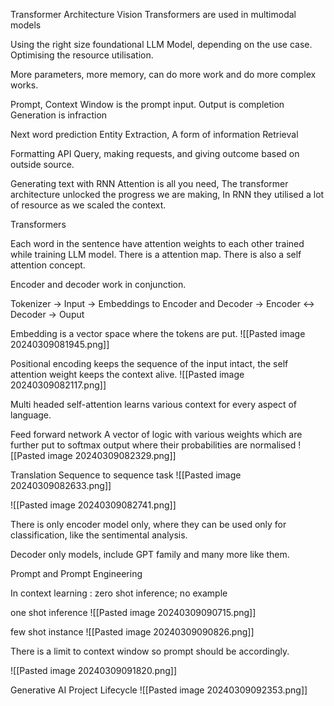 
Transformer Architecture 
Vision Transformers are used in multimodal models

Using the right size foundational LLM Model, depending on the use case. Optimising the resource utilisation.


More parameters, more memory, can do more work and do more complex works.

Prompt, 
Context Window is the prompt input.
Output is completion
Generation is infraction

Next word prediction
Entity Extraction, A form of information Retrieval

Formatting API Query, making requests, and giving outcome based on outside source.

Generating text with RNN
Attention is all you need, The transformer architecture unlocked the progress we are making, In RNN they utilised a lot of resource as we scaled the context.

Transformers

Each word in the sentence have attention weights to each other trained while training LLM model. There is a attention map. There is also a self attention concept.

Encoder and decoder work in conjunction. 

Tokenizer -> Input -> Embeddings to Encoder and Decoder -> Encoder <-> Decoder -> Ouput

Embedding is a vector space where the tokens are put.
![[Pasted image 20240309081945.png]]

Positional encoding keeps the sequence of the input intact, the self attention weight keeps the context alive.
![[Pasted image 20240309082117.png]]

Multi headed self-attention learns various context for every aspect of language.

Feed forward network 
A vector of logic with various weights which are further put to softmax output where their probabilities are normalised
![[Pasted image 20240309082329.png]]


Translation 
Sequence to sequence task
![[Pasted image 20240309082633.png]]

![[Pasted image 20240309082741.png]]


There is only encoder model only, where they can be used only for classification, like the sentimental analysis.

Decoder only models, include GPT family and many more like them.


Prompt and Prompt Engineering

In context learning : zero shot inference; no example


one shot inference
![[Pasted image 20240309090715.png]]

few shot instance
![[Pasted image 20240309090826.png]]

There is a limit to context window so prompt should be accordingly.

![[Pasted image 20240309091820.png]]

Generative AI Project Lifecycle
![[Pasted image 20240309092353.png]]